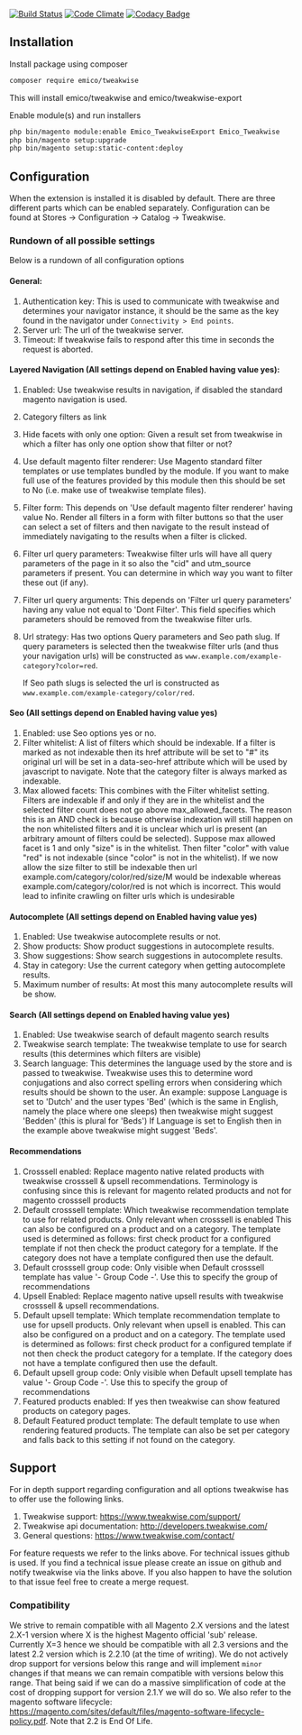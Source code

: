 [![Build Status](https://travis-ci.org/EmicoEcommerce/Magento2Tweakwise.svg?branch=master)](https://travis-ci.org/EmicoEcommerce/Magento2Tweakwise)
[![Code Climate](https://codeclimate.com/github/EmicoEcommerce/Magento2Tweakwise.png)](https://codeclimate.com/github/EmicoEcommerce/Magento2Tweakwise)
[![Codacy Badge](https://api.codacy.com/project/badge/Grade/a273bc8c5317438c9d18c6f2c2c67c3f)](https://www.codacy.com/app/Fgruntjes/Magento2Tweakwise?utm_source=github.com&amp;utm_medium=referral&amp;utm_content=EmicoEcommerce/Magento2Tweakwise&amp;utm_campaign=Badge_Grade)

## Installation
Install package using composer
```sh
composer require emico/tweakwise
```
This will install emico/tweakwise and emico/tweakwise-export

Enable module(s) and run installers
```sh
php bin/magento module:enable Emico_TweakwiseExport Emico_Tweakwise
php bin/magento setup:upgrade
php bin/magento setup:static-content:deploy
```

## Configuration
When the extension is installed it is disabled by default. There are three different parts which can be enabled separately. Configuration can be found at Stores -> Configuration -> Catalog -> Tweakwise.

### Rundown of all possible settings
Below is a rundown of all configuration options

#### General:
1) Authentication key: This is used to communicate with tweakwise and determines your navigator instance, it should be the same as the key found in the navigator under `Connectivity > End points`.
2) Server url: The url of the tweakwise server.
3) Timeout: If tweakwise fails to respond after this time in seconds the request is aborted.

#### Layered Navigation (All settings depend on Enabled having value yes):
1) Enabled: Use tweakwise results in navigation, if disabled the standard magento navigation is used.
2) Category filters as link
3) Hide facets with only one option: Given a result set from tweakwise in which a filter has only one option show that filter or not?
4) Use default magento filter renderer: Use Magento standard filter templates or use templates bundled by the module.
   If you want to make full use of the features provided by this module then this should be set to No (i.e. make use of tweakwise template files).
5) Filter form: This depends on 'Use default magento filter renderer' having value No. Render all filters in a form with filter buttons so that the user can select a set of filters and then navigate to the result instead of immediately navigating to the results when a filter is clicked.
6) Filter url query parameters: Tweakwise filter urls will have all query parameters of the page in it so also the "cid" and utm_source parameters if present.
   You can determine in which way you want to filter these out (if any).
7) Filter url query arguments: This depends on 'Filter url query parameters' having any value not equal to 'Dont Filter'. This field specifies which parameters should be removed from the tweakwise filter urls.
8) Url strategy: Has two options Query parameters and Seo path slug. If query parameters is selected then the tweakwise filter urls (and thus your navigation urls) will be constructed as
    `www.example.com/example-category?color=red`.
    
    If Seo path slugs is selected the url is constructed as `www.example.com/example-category/color/red`.

#### Seo (All settings depend on Enabled having value yes)
1) Enabled: use Seo options yes or no.
2) Filter whitelist: A list of filters which should be indexable. If a filter is marked as not indexable then its href attribute will be set to "#" its original url will be set in a data-seo-href attribute which will be used by javascript to navigate.
    Note that the category filter is always marked as indexable.
3) Max allowed facets: This combines with the Filter whitelist setting. Filters are indexable if and only if they are in the whitelist and the selected filter count does not go above max_allowed_facets.
    The reason this is an AND check is because otherwise indexation will still happen on the non whitelisted filters and it is unclear which url is present (an arbitrary amount of filters could be selected).
    Suppose max allowed facet is 1 and only "size" is in the whitelist. Then filter "color" with value "red" is not indexable (since "color" is not in the whitelist).
    If we now allow the size filter to still be indexable then url example.com/category/color/red/size/M would be indexable whereas example.com/category/color/red is not which is incorrect.
    This would lead to infinite crawling on filter urls which is undesirable 
    
#### Autocomplete (All settings depend on Enabled having value yes)
1) Enabled: Use tweakwise autocomplete results or not.
2) Show products: Show product suggestions in autocomplete results.
3) Show suggestions: Show search suggestions in autocomplete results.
4) Stay in category: Use the current category when getting autocomplete results.
5) Maximum number of results: At most this many autocomplete results will be show.

#### Search (All settings depend on Enabled having value yes)
1) Enabled: Use tweakwise search of default magento search results
2) Tweakwise search template: The tweakwise template to use for search results (this determines which filters are visible)
3) Search language: This determines the language used by the store and is passed to tweakwise. Tweakwise uses this to determine word conjugations and also correct spelling errors when considering which results should be shown to the user.
    An example: suppose Language is set to 'Dutch' and the user types 'Bed' (which is the same in English, namely the place where one sleeps) then tweakwise might suggest 'Bedden' (this is plural for 'Beds')
    If Language is set to English then in the example above tweakwise might suggest 'Beds'.
    
#### Recommendations
1) Crosssell enabled: Replace magento native related products with tweakwise crosssell & upsell recommendations. Terminology is confusing since this is relevant for magento related products and not for magento crosssell products
2) Default crosssell template: Which tweakwise recommendation template to use for related products. Only relevant when crosssell is enabled
    This can also be configured on a product and on a category. The template used is determined as follows: first check product for a configured template if not then check the product category for a template. If the category does not have a template configured then use the default. 
3) Default crosssell group code: Only visible when Default crosssell template has value '- Group Code -'. Use this to specify the group of recommendations
4) Upsell Enabled: Replace magento native upsell results with tweakwise crosssell & upsell recommendations.
5) Default upsell template: Which template recommendation template to use for upsell products. Only relevant when upsell is enabled.
    This can also be configured on a product and on a category. The template used is determined as follows: first check product for a configured template if not then check the product category for a template. If the category does not have a template configured then use the default.
6) Default upsell group code:  Only visible when Default upsell template has value '- Group Code -'. Use this to specify the group of recommendations
7) Featured products enabled: If yes then tweakwise can show featured products on category pages.
8) Default Featured product template: The default template to use when rendering featured products.
    The template can also be set per category and falls back to this setting if not found on the category.
    
## Support
For in depth support regarding configuration and all options tweakwise has to offer use the following links.
1) Tweakwise support: https://www.tweakwise.com/support/
2) Tweakwise api documentation: http://developers.tweakwise.com/
3) General questions: https://www.tweakwise.com/contact/

For feature requests we refer to the links above.
For technical issues github is used. If you find a technical issue please create an issue on github and notify tweakwise via the links above. If you also happen to have the solution to that issue feel free to create a merge request.

### Compatibility
We strive to remain compatible with all Magento 2.X versions and the latest 2.X-1 version where X is the highest Magento official 'sub' release.
Currently X=3 hence we should be compatible with all 2.3 versions and the latest 2.2 version which is 2.2.10 (at the time of writing).
We do not actively drop support for versions below this range and will implement `minor` changes if that means we can remain compatible with versions below this range.
That being said if we can do a massive simplification of code at the cost of dropping support for version 2.1.Y we will do so.
We also refer to the magento software lifecycle: https://magento.com/sites/default/files/magento-software-lifecycle-policy.pdf.
Note that 2.2 is End Of Life.
